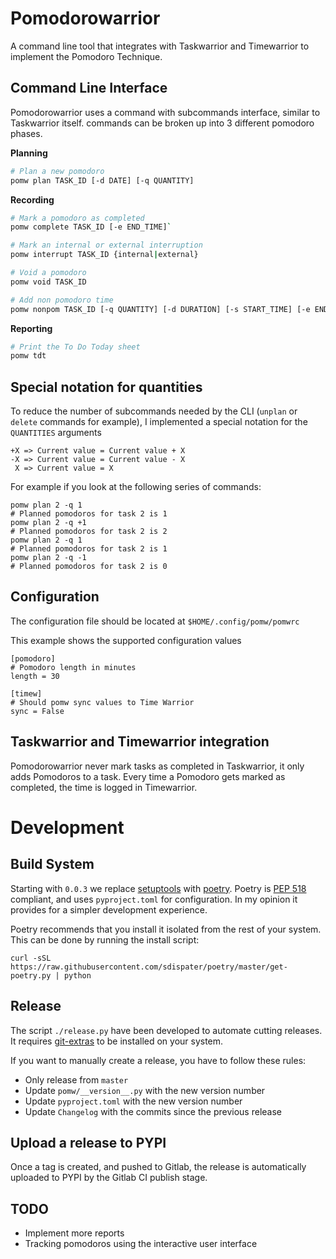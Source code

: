 # Pomodorowarrior #

A command line tool that integrates with Taskwarrior and Timewarrior to implement the Pomodoro Technique.

## Command Line Interface ##

Pomodorowarrior uses a command with subcommands interface, similar to Taskwarrior itself. commands can be broken up into 3 different pomodoro phases.

**Planning**

```bash
# Plan a new pomodoro
pomw plan TASK_ID [-d DATE] [-q QUANTITY]
``` 

**Recording**

```bash
# Mark a pomodoro as completed
pomw complete TASK_ID [-e END_TIME]`

# Mark an internal or external interruption
pomw interrupt TASK_ID {internal|external}

# Void a pomodoro
pomw void TASK_ID

# Add non pomodoro time
pomw nonpom TASK_ID [-q QUANTITY] [-d DURATION] [-s START_TIME] [-e END_TIME]
```

**Reporting**

```bash
# Print the To Do Today sheet
pomw tdt
```


## Special notation for quantities ##

To reduce the number of subcommands needed by the CLI (`unplan` or `delete` commands for example), I implemented a special notation for the `QUANTITIES` arguments

```
+X => Current value = Current value + X
-X => Current value = Current value - X
 X => Current value = X
```

For example if you look at the following series of commands:

```
pomw plan 2 -q 1
# Planned pomodoros for task 2 is 1
pomw plan 2 -q +1
# Planned pomodoros for task 2 is 2
pomw plan 2 -q 1
# Planned pomodoros for task 2 is 1
pomw plan 2 -q -1
# Planned pomodoros for task 2 is 0
```

## Configuration ##

The configuration file should be located at `$HOME/.config/pomw/pomwrc`

This example shows the supported configuration values

```
[pomodoro]
# Pomodoro length in minutes
length = 30

[timew]
# Should pomw sync values to Time Warrior
sync = False
```

## Taskwarrior and Timewarrior integration ##

Pomodorowarrior never mark tasks as completed in Taskwarrior, it only adds Pomodoros to a task. 
Every time a Pomodoro gets marked as completed, the time is logged in Timewarrior.

# Development #

## Build System ##

Starting with `0.0.3` we replace [setuptools](https://setuptools.readthedocs.io) with [poetry](https://poetry.eustace.io).
Poetry is [PEP 518](https://www.python.org/dev/peps/pep-0518/) compliant, and uses `pyproject.toml` for configuration. In my opinion it provides for a simpler development experience.

Poetry recommends that you install it isolated from the rest of your system. This can be done by running the install script:

`curl -sSL https://raw.githubusercontent.com/sdispater/poetry/master/get-poetry.py | python`

## Release ##

The script `./release.py` have been developed to automate cutting releases. It requires [git-extras](https://github.com/tj/git-extras) to be installed on your system.

If you want to manually create a release, you have to follow these rules:

- Only release from `master`
- Update `pomw/__version__.py` with the new version number
- Update `pyproject.toml` with the new version number
- Update `Changelog` with the commits since the previous release

## Upload a release to PYPI ##

Once a tag is created, and pushed to Gitlab, the release is automatically uploaded to PYPI by the Gitlab CI publish stage.

## TODO ##

- Implement more reports
- Tracking pomodoros using the interactive user interface

